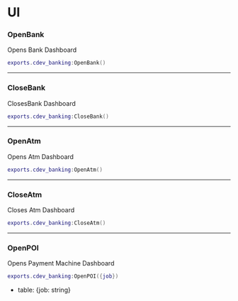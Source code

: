 # UI

### OpenBank <a href="#getitemcount" id="getitemcount"></a>

Opens Bank Dashboard

```lua
exports.cdev_banking:OpenBank()
```

***

### CloseBank <a href="#getitemcount" id="getitemcount"></a>

ClosesBank Dashboard

```lua
exports.cdev_banking:CloseBank()
```

***

### OpenAtm <a href="#getitemcount" id="getitemcount"></a>

Opens Atm Dashboard

```lua
exports.cdev_banking:OpenAtm()
```

***

### CloseAtm <a href="#getitemcount" id="getitemcount"></a>

Closes Atm Dashboard

```lua
exports.cdev_banking:CloseAtm()
```

***

### OpenPOI <a href="#getitemcount" id="getitemcount"></a>

Opens Payment Machine Dashboard

```lua
exports.cdev_banking:OpenPOI({job})
```

* table: {job: string}
